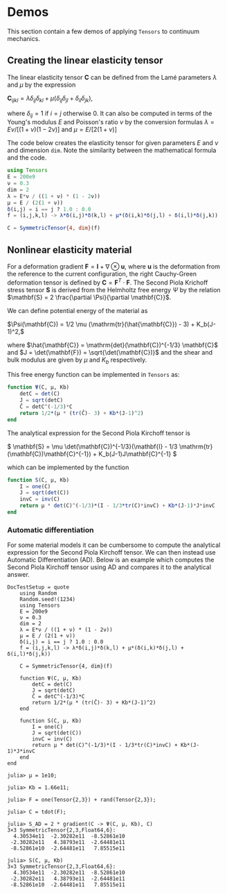 # Demos

This section contain a few demos of applying `Tensors` to continuum mechanics.

## Creating the linear elasticity tensor

The linear elasticity tensor $\mathbf{C}$ can be defined from the Lamé parameters $\lambda$ and $\mu$ by the expression

$\mathbf{C}_{ijkl} = \lambda \delta_{ij}\delta_{kl} + \mu(\delta_{ij}\delta_{jl} + \delta_{il}\delta_{jk}),$

where $\delta_{ij} = 1$ if $i = j$ otherwise $0$. It can also be computed in terms of the Young's modulus $E$ and Poisson's ratio $\nu$ by the conversion formulas $\lambda = E\nu / [(1 + \nu)(1 - 2\nu)]$ and $\mu = E / [2(1 + \nu)]$

The code below creates the elasticity tensor for given parameters $E$ and $\nu$ and dimension $\texttt{dim}$. Note the similarity between the mathematical formula and the code.

```julia
using Tensors
E = 200e9
ν = 0.3
dim = 2
λ = E*ν / ((1 + ν) * (1 - 2ν))
μ = E / (2(1 + ν))
δ(i,j) = i == j ? 1.0 : 0.0
f = (i,j,k,l) -> λ*δ(i,j)*δ(k,l) + μ*(δ(i,k)*δ(j,l) + δ(i,l)*δ(j,k))

C = SymmetricTensor{4, dim}(f)
```

## Nonlinear elasticity material

For a deformation gradient $\mathbf{F} = \mathbf{I} + \nabla \otimes \mathbf{u}$, where $\mathbf{u}$ is the deformation from the reference to the current configuration, the right Cauchy-Green deformation tensor is defined by $\mathbf{C} = \mathbf{F}^T \cdot \mathbf{F}$. The Second Piola Krichoff stress tensor $\mathbf{S}$ is derived from the Helmholtz free energy $\Psi$ by the relation $\mathbf{S} = 2 \frac{\partial \Psi}{\partial \mathbf{C}}$.

We can define potential energy of the material as

$\Psi(\mathbf{C}) = 1/2 \mu (\mathrm{tr}(\hat{\mathbf{C}}) - 3) + K_b(J-1)^2,$

where $\hat{\mathbf{C}} = \mathrm{det}(\mathbf{C})^{-1/3} \mathbf{C}$ and $J = \det(\mathbf{F}) = \sqrt{\det(\mathbf{C})}$ and the shear and bulk modulus are given by $\mu$ and $K_b$ respectively.

This free energy function can be implemented in `Tensors` as:

```julia
function Ψ(C, μ, Kb)
    detC = det(C)
    J = sqrt(detC)
    Ĉ = detC^(-1/3)*C
    return 1/2*(μ * (tr(Ĉ)- 3) + Kb*(J-1)^2)
end
```

The analytical expression for the Second Piola Kirchoff tensor is

$ \mathbf{S} = \mu \det(\mathbf{C})^{-1/3}(\mathbf{I} - 1/3 \mathrm{tr}(\mathbf{C})\mathbf{C}^{-1}) + K_b(J-1)J\mathbf{C}^{-1}
$

which can be implemented by the function

```julia
function S(C, μ, Kb)
    I = one(C)
    J = sqrt(det(C))
    invC = inv(C)
    return μ * det(C)^(-1/3)*(I - 1/3*tr(C)*invC) + Kb*(J-1)*J*invC
end
```

### Automatic differentiation

For some material models it can be cumbersome to compute the analytical expression for the Second Piola Kirchoff tensor. We can then instead use Automatic Differentiation (AD). Below is an example which computes the Second Piola Kirchoff tensor using AD and compares it to the analytical answer.

```@meta
DocTestSetup = quote
    using Random
    Random.seed!(1234)
    using Tensors
    E = 200e9
    ν = 0.3
    dim = 2
    λ = E*ν / ((1 + ν) * (1 - 2ν))
    μ = E / (2(1 + ν))
    δ(i,j) = i == j ? 1.0 : 0.0
    f = (i,j,k,l) -> λ*δ(i,j)*δ(k,l) + μ*(δ(i,k)*δ(j,l) + δ(i,l)*δ(j,k))

    C = SymmetricTensor{4, dim}(f)

    function Ψ(C, μ, Kb)
        detC = det(C)
        J = sqrt(detC)
        Ĉ = detC^(-1/3)*C
        return 1/2*(μ * (tr(Ĉ)- 3) + Kb*(J-1)^2)
    end

    function S(C, μ, Kb)
        I = one(C)
        J = sqrt(det(C))
        invC = inv(C)
        return μ * det(C)^(-1/3)*(I - 1/3*tr(C)*invC) + Kb*(J-1)*J*invC
    end
end
```

```jldoctest
julia> μ = 1e10;

julia> Kb = 1.66e11;

julia> F = one(Tensor{2,3}) + rand(Tensor{2,3});

julia> C = tdot(F);

julia> S_AD = 2 * gradient(C -> Ψ(C, μ, Kb), C)
3×3 SymmetricTensor{2,3,Float64,6}:
  4.30534e11  -2.30282e11  -8.52861e10
 -2.30282e11   4.38793e11  -2.64481e11
 -8.52861e10  -2.64481e11   7.85515e11

julia> S(C, μ, Kb)
3×3 SymmetricTensor{2,3,Float64,6}:
  4.30534e11  -2.30282e11  -8.52861e10
 -2.30282e11   4.38793e11  -2.64481e11
 -8.52861e10  -2.64481e11   7.85515e11
```
